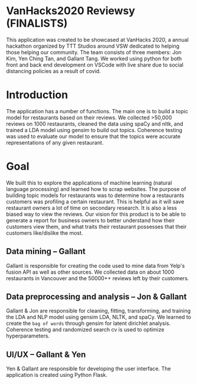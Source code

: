 # VanHacks2020 Reviewsy (FINALISTS)
This application was created to be showcased at VanHacks 2020, a annual hackathon organized by TTT Studios around VSW dedicated to helping those helping our community. 
The team consists of three members: Jon Kim, Yen Ching Tan, and Gallant Tang.
We worked using python for both front and back end development on VSCode with live share due to social distancing policies as a result of covid.
# Introduction
The application has a number of functions. The main one is to build a topic model for restaurants based on their reviews. We collected >50,000 reviews on 1000 restaurants, cleaned the data using spaCy and nltk, and trained a LDA model using gensim to build out topics. Coherence testing was used to evaluate our model to ensure that the topics were accurate representations of any given restaurant.

# Goal
We built this to explore the applications of machine learning (natural language processing) and learned how to scrap websites. 
The purpose of building topic models for restaurants was to determine how a restaurants customers was profiling a certain restaurant. This is helpful as it will save restaurant owners a lot of time on secondary research. It is also a less biased way to view the reviews. Our vision for this product is to be able to generate a report for business owners to better understand how their customers view them, and what traits their restaurant possesses that their customers like/dislike the most.

## Data mining – Gallant
Gallant is responsible for creating the code used to mine data from Yelp's fusion API as well as other sources. We collected data on about 1000 restaurants in Vancouver and the 50000++ reviews left by their customers.

## Data preprocessing and analysis – Jon & Gallant
Gallant & Jon are responsible for cleaning, fitting, transforming, and training the LDA and NLP model using gensim LDA, NLTK, and spaCy.
We learned to create the `bag of words` through gensim for latent dirichlet analysis. 
Coherence testing and randomized search cv is used to optimize hyperparameters.

## UI/UX – Gallant & Yen
Yen & Gallant are responsible for developing the user interface. The application is created using Python Flask.
